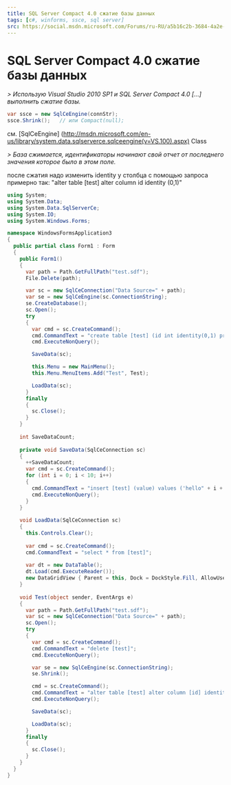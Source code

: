 ```yaml
---
title: SQL Server Compact 4.0 сжатие базы данных
tags: [c#, winforms, ssce, sql server]
src: https://social.msdn.microsoft.com/Forums/ru-RU/a5b16c2b-3684-4a2e-b97a-20f27b57b35b/sql-server-compact-40-?forum=fordataru
---
```

# SQL Server Compact 4.0 сжатие базы данных
*> Использую Visual Studio 2010 SP1 и SQL Server Compact 4.0 [...] выполнить сжатие базы.*
```c#
var ssce = new SqlCeEngine(connStr);
ssce.Shrink();   // или Compact(null);
```
см. [SqlCeEngine] (http://msdn.microsoft.com/en-us/library/system.data.sqlserverce.sqlceengine(v=VS.100).aspx) Class

*> База сжимается, идентификаторы начинают свой отчет от последнего значения которое было в этом поле.*

после сжатия надо изменить identity у столбца с помощью запроса
примерно так: "alter table [test] alter column id identity (0,1)"
```c#
using System;
using System.Data;
using System.Data.SqlServerCe;
using System.IO;
using System.Windows.Forms;

namespace WindowsFormsApplication3
{
  public partial class Form1 : Form
  {
    public Form1()
    {
      var path = Path.GetFullPath("test.sdf");
      File.Delete(path);

      var sc = new SqlCeConnection("Data Source=" + path);
      var se = new SqlCeEngine(sc.ConnectionString);
      se.CreateDatabase();
      sc.Open();
      try
      {
        var cmd = sc.CreateCommand();
        cmd.CommandText = "create table [test] (id int identity(0,1) primary key, value nvarchar(20))";
        cmd.ExecuteNonQuery();

        SaveData(sc);

        this.Menu = new MainMenu();
        this.Menu.MenuItems.Add("Test", Test);

        LoadData(sc);
      }
      finally
      {
        sc.Close();
      }
    }
  
    int SaveDataCount;
  
    private void SaveData(SqlCeConnection sc)
    {
      ++SaveDataCount;
      var cmd = sc.CreateCommand();
      for (int i = 0; i < 10; i++)
      {
        cmd.CommandText = "insert [test] (value) values ('hello" + i + "-" + SaveDataCount + "')";
        cmd.ExecuteNonQuery();
      }
    }
  
    void LoadData(SqlCeConnection sc)
    {
      this.Controls.Clear();
  
      var cmd = sc.CreateCommand();
      cmd.CommandText = "select * from [test]";
  
      var dt = new DataTable();
      dt.Load(cmd.ExecuteReader());
      new DataGridView { Parent = this, Dock = DockStyle.Fill, AllowUserToAddRows = false, DataSource = dt };
    }
  
    void Test(object sender, EventArgs e)
    {
      var path = Path.GetFullPath("test.sdf");
      var sc = new SqlCeConnection("Data Source=" + path);
      sc.Open();
      try
      {
        var cmd = sc.CreateCommand();
        cmd.CommandText = "delete [test]";
        cmd.ExecuteNonQuery();

        var se = new SqlCeEngine(sc.ConnectionString);
        se.Shrink();

        cmd = sc.CreateCommand();
        cmd.CommandText = "alter table [test] alter column [id] identity (0,1)";
        cmd.ExecuteNonQuery();

        SaveData(sc);

        LoadData(sc);
      }
      finally
      {
        sc.Close();
      }
    }
  }
}
```
